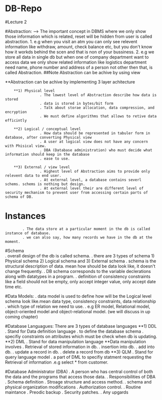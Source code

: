 # DB-Repo
 
#Lecture 2

#Abstraction:
			--> The important concept in DBMS where we only show those information which is related, reset will be hidden from user is called abstraction.
			1. e.g  when you visit an atm you can only see relevent information like withdraw, amount, check balance etc, but you don't know how it workds behind the 
			scen and that is non of your bussiness.
			2. e.g we store all data in single db but when one of company department want to access data we only show related information like logistics department
			need name, phone number and address of a person not other then that, is called Abstraction.
	##Note 
			Abstraction can be achive by using view 

**Abstraction can be achive by implementing 3 layer achitecture 
		
		**1) Physical level	
					. The lowest level of Abstraction describe how data is stored
					. data is stored in bytes/bit form
					. Talk about storae allocation, data compression, and encryption
					. We must define algorithms that allows to retive data efficintly 
		
		**2) Logical / conceptual level
					. How data should be represented in tabuler form in database, after converting Physical view 
					. A user at logical view does not have any concern with Phisical view.
					. DBA (Database administration) who must decide what information should keep in the database
					. ease to use.
					
		**3) External / view level
					. Highest level of Abstraction aims to provide only relevent data to end user.
					. At external level, a database contains severl schems. schems is nothing but design.
					. At external level their are different level of security mechanism to prevent user from accessing certain parts of schema of DB.


# Instances
			. The data store at a particular moment in the db is called instance of database. 
			. we can also say, how many records we have in the db at the moment.

#Schema			
	. overall design of the db is called schema.
	. there are 3 types of schema 1) Physical schema 2) Logical schema and 3) External schema
	. schema is the structural description of data. mean how should be data look like, it doesn't change frequently.
	. DB schema corresponds to the variable declerations along with datatypes in a program.
	. definition of consistency constraints like a field should not be empty, only accept integer value, only accept date time etc.
	

#Data Models:
	. data model is used to define how will be the Logical level schema look like.mean data type, consistency constraints, data relationship
	. which type of relation we need to use.
	. e.g ER model, Relational model, object-oriented model and object-relational model. (we will discuss in up coming chapter)

#Database Languagues:
		There are 3 types of database languages
		**1) DDL
				. Stand for Data definition language 
				. to define the database schema
				. specifiy constraints on attributes which must be check when db is updating.
		**2) DML
				. Stand for data manipulation language
				**Data manipulation involves
				           . Retrieval of stored information in db.
						   . insertion into db.
						   . add into db.
						   . update a record in db.
						   . delete a record from db
		**3) QLM
				. Stand for query language model
				. a part of DML to specifiy statment requesting the Retrieval of information
				.e.g select * from customer.


#Database Administrator (DBA)
		. A person who has central control of both the data and the programs that access those data.
		. Responsibilities of DBA	
					. Schema definition
					. Stroage structure and access method.
					. schema and physical organization modifications
					. Authorization control.
					. Routine maintance
							. Preodic backup
							. Security patches.
							. Any upgards
			

